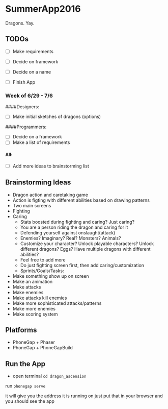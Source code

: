 # SummerApp2016
Dragons. Yay.

## TODOs
  - [ ] Make requirements  
  - [ ] Decide on framework  
  - [ ] Decide on a name  
  - [ ] Finish App  
 
 
### Week of 6/29 - 7/6


####Designers:   
 - [ ] Make initial sketches of dragons (options) 
 
####Programmers:   
 - [ ] Decide on a framework 
 - [ ] Make a list of requirements  
 
#### All:  
 - [ ] Add more ideas to brainstorming list
 
 
## Brainstorming Ideas
  - Dragon action and caretaking game
  - Action is figting with different abilities based on drawing patterns
  - Two main screens
- Fighting
- Caring
  - Stats boosted during fighting and caring? Just caring?
  - You are a person riding the dragon and caring for it
  - Defending yourself against onslaught(attack)
  - Enemies? Imaginary? Real? Monsters? Animals?
  - Customize your character? Unlock playable characters? Unlock different dragons? Eggs? Have multiple dragons with different abilities?
  - Feel free to add more
  - Do just fighting screen first, then add caring/customization
  - Sprints/Goals/Tasks:
- Make something show up on screen
- Make an animation
- Make attacks
- Make enemies
- Make attacks kill enemies
- Make more sophisticated attacks/patterns
- Make more enemies
- Make scoring system

## Platforms 
- PhoneGap + Phaser
- PhoneGap + PhoneGapBuild


## Run the App
- open terminal 
`` cd dragon_ascension ``

run
`` phonegap serve ``

it will give you the address it is running on
just put that in your browser and you should see the app
